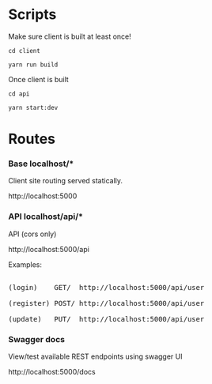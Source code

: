 # Scripts

Make sure client is built at least once!

```
cd client
```

```
yarn run build

```

Once client is built

```
cd api
```

```
yarn start:dev
```

# Routes

### Base localhost/\*

Client site routing served statically.

<link href="http://localhost:5000">http://localhost:5000</link>

### API localhost/api/\*

API (cors only)

<link href="http://localhost:5000/api">http://localhost:5000/api</link>

Examples:

<pre>

(login)    GET/  http://localhost:5000/api/user

(register) POST/ http://localhost:5000/api/user

(update)   PUT/  http://localhost:5000/api/user
</pre>

### Swagger docs

View/test available REST endpoints using swagger UI

<link href="http://localhost:5000/docs">http://localhost:5000/docs</link>
